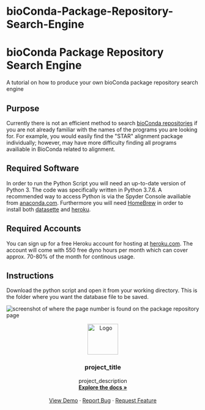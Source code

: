 # bioConda-Package-Repository-Search-Engine
# bioConda Package Repository Search Engine
A tutorial on how to produce your own bioConda package repository search engine

## Purpose
Currently there is not an efficient method to search <a href="https://anaconda.org/bioconda/repo">bioConda repositories</a> if you are not already familiar with the names of the programs you are looking for. For example, you would easily find the "STAR" alignment package individually; however, may have more difficulty finding all programs availiable in BioConda related to alignment. 

## Required Software
In order to run the Python Script you will need an up-to-date version of Python 3. The code was specifically written in Python 3.7.6. A recommended way to access Python is via the Spyder Console availiable from <a href="https://www.anaconda.com/">anaconda.com</a>. Furthermore you will need <a href="https://brew.sh/"> HomeBrew</a> in order to install both <a href="https://docs.datasette.io/en/stable/installation.html">datasette</a> and <a href="https://devcenter.heroku.com/articles/heroku-cli#download-and-install">heroku</a>. 

## Required Accounts
You can sign up for a free Heroku account for hosting at <a href="https://www.heroku.com/">heroku.com</a>. The account will come with 550 free dyno hours per month which can cover approx. 70-80% of the month for continous usage. 

## Instructions
Download the python script and open it from your working directory. This is the folder where you want the database file to be saved. 

<img src="images/.png" alt="screenshot of where the page number is found on the package repository page">

<br />
<p align="center">
  <a href="https://github.com/github_username/repo_name">
    <img src="images/logo.png" alt="Logo" width="80" height="80">
  </a>

  <h3 align="center">project_title</h3>

  <p align="center">
    project_description
    <br />
    <a href="https://github.com/github_username/repo_name"><strong>Explore the docs »</strong></a>
    <br />
    <br />
    <a href="https://github.com/github_username/repo_name">View Demo</a>
    ·
    <a href="https://github.com/github_username/repo_name/issues">Report Bug</a>
    ·
    <a href="https://github.com/github_username/repo_name/issues">Request Feature</a>
  </p>
</p>